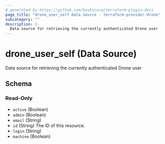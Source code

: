 ```yaml
---
# generated by https://github.com/hashicorp/terraform-plugin-docs
page_title: "drone_user_self Data Source - terraform-provider-drone"
subcategory: ""
description: |-
  Data source for retrieving the currently authenticated Drone user
---
```


# drone_user_self (Data Source)

Data source for retrieving the currently authenticated Drone user



<!-- schema generated by tfplugindocs -->
## Schema

### Read-Only

- `active` (Boolean)
- `admin` (Boolean)
- `email` (String)
- `id` (String) The ID of this resource.
- `login` (String)
- `machine` (Boolean)


